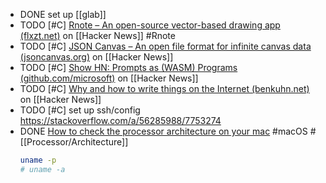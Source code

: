 - DONE set up [[glab]]
- TODO [#C] [Rnote – An open-source vector-based drawing app (flxzt.net)](https://news.ycombinator.com/item?id=39671212) on [[Hacker News]] #Rnote
- TODO [#C] [JSON Canvas – An open file format for infinite canvas data (jsoncanvas.org)](https://news.ycombinator.com/item?id=39670922) on [[Hacker News]]
- TODO [#C] [Show HN: Prompts as (WASM) Programs (github.com/microsoft)](https://news.ycombinator.com/item?id=39670665) on [[Hacker News]]
- TODO [#C] [Why and how to write things on the Internet (benkuhn.net)](https://news.ycombinator.com/item?id=39674394) on [[Hacker News]]
- TODO [#C] set up ssh/config
  https://stackoverflow.com/a/56285988/7753274
- DONE [How to check the processor architecture on your mac](https://medium.com/@donald.murillo07/how-to-check-the-processor-architecture-on-your-mac-541829ec2d5f) #macOS #[[Processor/Architecture]]
  ```bash
  uname -p
  # uname -a
  ```